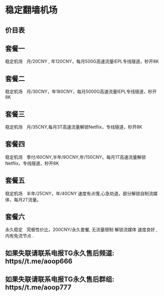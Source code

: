# 稳定翻墙机场

## 价目表 

## 套餐一  
稳定机场ㅤ月/20CNY , 年120CNY，每月500G高速流量IEPL专线隧道，秒开8K

## 套餐二
稳定机场ㅤ月/30CNY，年180CNY，每月5000G高速流量IEPL专线隧道，秒开8K

## 套餐三
稳定机场ㅤ月/35CNY,每月3T高速流量解锁Netflix，专线隧道，秒开8K

## 套餐四
稳定机场ㅤ季付/60CNY,半年/9OCNY,年/150CNY。每月1T高速流量解锁Netflix，专线隧道，秒开8K

## 套餐五
稳定机场ㅤ半年/25CNY，年/40CNY 速度有点慢,心急劝退，部分解锁自制流媒体，每月2T流量。

## 套餐六
永久稳定ㅤ究极性价比，200CNY/永久套餐, 无流量限制 解锁流媒体 速度良好 ,内有免流节点 .

## 如果失联请联系电报TG永久售后频道: https//t.me/aoop666

## 如果失联请联系电报TG永久售后群组: https//t.me/aoop777
